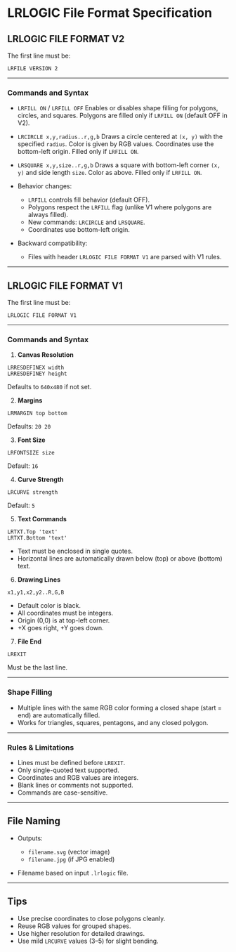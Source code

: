 # LRLOGIC File Format Specification


## LRLOGIC FILE FORMAT V2

The first line must be:

```
LRFILE VERSION 2
```

---

### Commands and Syntax

* `LRFILL ON` / `LRFILL OFF`
  Enables or disables shape filling for polygons, circles, and squares. Polygons are filled only if `LRFILL ON` (default OFF in V2).

* `LRCIRCLE x,y,radius..r,g,b`
  Draws a circle centered at `(x, y)` with the specified `radius`. Color is given by RGB values. Coordinates use the bottom-left origin. Filled only if `LRFILL ON`.

* `LRSQUARE x,y,size..r,g,b`
  Draws a square with bottom-left corner `(x, y)` and side length `size`. Color as above. Filled only if `LRFILL ON`.

* Behavior changes:

  * `LRFILL` controls fill behavior (default OFF).
  * Polygons respect the `LRFILL` flag (unlike V1 where polygons are always filled).
  * New commands: `LRCIRCLE` and `LRSQUARE`.
  * Coordinates use bottom-left origin.

* Backward compatibility:

  * Files with header `LRLOGIC FILE FORMAT V1` are parsed with V1 rules.

---

## LRLOGIC FILE FORMAT V1

The first line must be:

```
LRLOGIC FILE FORMAT V1
```

---

### Commands and Syntax

1. **Canvas Resolution**

```
LRRESDEFINEX width
LRRESDEFINEY height
```

Defaults to `640x480` if not set.

2. **Margins**

```
LRMARGIN top bottom
```

Defaults: `20 20`

3. **Font Size**

```
LRFONTSIZE size
```

Default: `16`

4. **Curve Strength**

```
LRCURVE strength
```

Default: `5`

5. **Text Commands**

```
LRTXT.Top 'text'
LRTXT.Bottom 'text'
```

* Text must be enclosed in single quotes.
* Horizontal lines are automatically drawn below (top) or above (bottom) text.

6. **Drawing Lines**

```
x1,y1,x2,y2..R,G,B
```

* Default color is black.
* All coordinates must be integers.
* Origin (0,0) is at top-left corner.
* +X goes right, +Y goes down.

7. **File End**

```
LREXIT
```

Must be the last line.

---

### Shape Filling

* Multiple lines with the same RGB color forming a closed shape (start = end) are automatically filled.
* Works for triangles, squares, pentagons, and any closed polygon.

---

### Rules & Limitations

* Lines must be defined before `LREXIT`.
* Only single-quoted text supported.
* Coordinates and RGB values are integers.
* Blank lines or comments not supported.
* Commands are case-sensitive.

---

## File Naming

* Outputs:

  * `filename.svg` (vector image)
  * `filename.jpg` (if JPG enabled)
* Filename based on input `.lrlogic` file.

---

## Tips

* Use precise coordinates to close polygons cleanly.
* Reuse RGB values for grouped shapes.
* Use higher resolution for detailed drawings.
* Use mild `LRCURVE` values (3–5) for slight bending.
